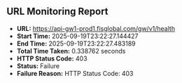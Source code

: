 ## URL Monitoring Report

- **URL:** https://api-gw1-prod1.fisglobal.com/gw/v1/health
- **Start Time:** 2025-09-19T23:22:27.144427
- **End Time:** 2025-09-19T23:22:27.483189
- **Total Time Taken:** 0.338762 seconds
- **HTTP Status Code:** 403
- **Status:** Failure
- **Failure Reason:** HTTP Status Code: 403
